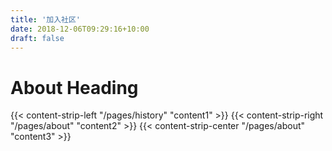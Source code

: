 ```yaml
---
title: '加入社区'
date: 2018-12-06T09:29:16+10:00
draft: false
---
```


# About Heading

{{< content-strip-left "/pages/history" "content1" >}}
{{< content-strip-right "/pages/about" "content2" >}}
{{< content-strip-center "/pages/about" "content3" >}}
